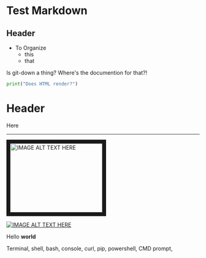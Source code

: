 # Test Markdown 

## Header

- To Organize
  - this
  - that


Is git-down a thing? Where's the documention for that?!


```python
print("Does HTML render?")
```


<h1> Header </h1> 

Here

---- 

<a href="http://www.youtube.com/watch?feature=player_embedded&v=YOUTUBE_VIDEO_ID_HERE
" target="_blank"><img src="http://img.youtube.com/vi/YOUTUBE_VIDEO_ID_HERE/0.jpg" 
alt="IMAGE ALT TEXT HERE" width="240" height="180" border="10" /></a>

[![IMAGE ALT TEXT HERE](http://img.youtube.com/vi/YOUTUBE_VIDEO_ID_HERE/0.jpg)](http://www.youtube.com/watch?v=YOUTUBE_VIDEO_ID_HERE)


<p>Hello <strong>world</strong></p>


Terminal, shell, bash, console, curl, pip, powershell, CMD prompt,
